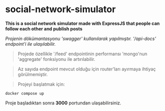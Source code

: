 # social-network-simulator

**This is a social network simulator made with ExpressJS that people can follow each other and publish posts**

_Projenin dökümantasyonu 'swagger' kullanılarak yapılmıştır. '/api-docs' endpoint'i ile ulaşılabilir._

> Projede özellikle '/feed' endpointinin performansı 'mongo'nun 'aggregate' fonksiyonu ile artırılabilir.

> Az sayıda endpoint mevcut olduğu için router'ları ayırmaya ihtiyaç görülmemiştir.

> Projeyi başlatmak için:

```
docker compose up
```
Proje başladıktan sonra **3000** portundan ulaşabilirsiniz.
